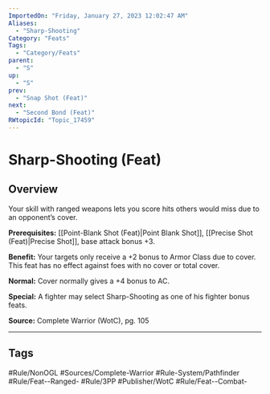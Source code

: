 ```yaml
---
ImportedOn: "Friday, January 27, 2023 12:02:47 AM"
Aliases:
  - "Sharp-Shooting"
Category: "Feats"
Tags:
  - "Category/Feats"
parent:
  - "S"
up:
  - "S"
prev:
  - "Snap Shot (Feat)"
next:
  - "Second Bond (Feat)"
RWtopicId: "Topic_17459"
---
```

# Sharp-Shooting (Feat)
## Overview
Your skill with ranged weapons lets you score hits others would miss due to an opponent’s cover.

**Prerequisites:** [[Point-Blank Shot (Feat)|Point Blank Shot]], [[Precise Shot (Feat)|Precise Shot]], base attack bonus +3.

**Benefit:** Your targets only receive a +2 bonus to Armor Class due to cover. This feat has no effect against foes with no cover or total cover. 

**Normal:** Cover normally gives a +4 bonus to AC.

**Special:** A fighter may select Sharp-Shooting as one of his fighter bonus feats.

**Source:** Complete Warrior (WotC), pg. 105


---
## Tags
#Rule/NonOGL #Sources/Complete-Warrior #Rule-System/Pathfinder #Rule/Feat--Ranged- #Rule/3PP #Publisher/WotC #Rule/Feat--Combat-

